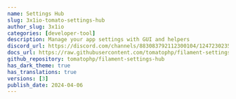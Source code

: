 ```yaml
---
name: Settings Hub
slug: 3x1io-tomato-settings-hub
author_slug: 3x1io
categories: [developer-tool]
description: Manage your app settings with GUI and helpers
discord_url: https://discord.com/channels/883083792112300104/1247230235800244404
docs_url: https://raw.githubusercontent.com/tomatophp/filament-settings-hub/master/README.md
github_repository: tomatophp/filament-settings-hub
has_dark_theme: true
has_translations: true
versions: [3]
publish_date: 2024-04-06
---
```

